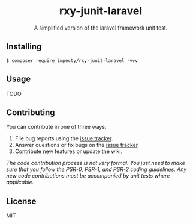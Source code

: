 <h1 align="center"> rxy-junit-laravel </h1>

<p align="center"> A simplified version of the laravel framework unit test.</p>


## Installing

```shell
$ composer require impecty/rxy-junit-laravel -vvv
```

## Usage

TODO

## Contributing

You can contribute in one of three ways:

1. File bug reports using the [issue tracker](https://github.com/impecty/rxy-junit-laravel/issues).
2. Answer questions or fix bugs on the [issue tracker](https://github.com/impecty/rxy-junit-laravel/issues).
3. Contribute new features or update the wiki.

_The code contribution process is not very formal. You just need to make sure that you follow the PSR-0, PSR-1, and PSR-2 coding guidelines. Any new code contributions must be accompanied by unit tests where applicable._

## License

MIT